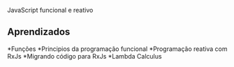 
JavaScript funcional e reativo




## Aprendizados

*Funções
*Principios da programação funcional
*Programação reativa com RxJs
*Migrando código para RxJs
*Lambda Calculus

